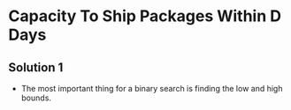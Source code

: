 # Capacity To Ship Packages Within D Days

## Solution 1

- The most important thing for a binary search is finding the low and high bounds.

